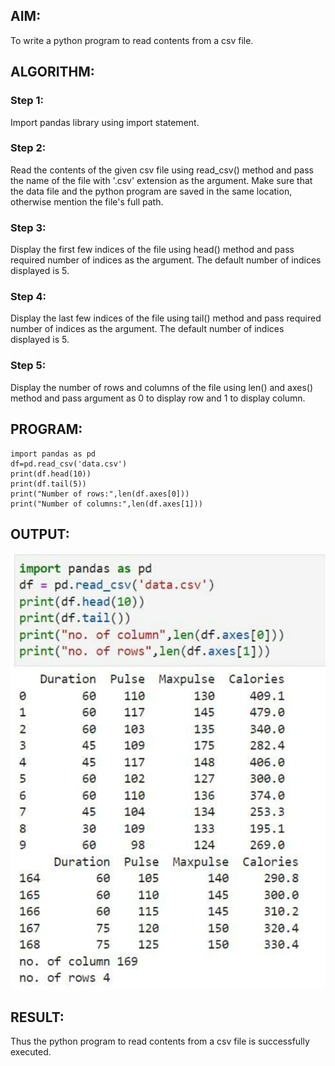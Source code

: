 ## AIM:
To write a python program to read contents from a csv file.

## ALGORITHM:
### Step 1:
Import pandas library using import statement.

### Step 2:
Read the contents of the given csv file using read_csv() method and pass the name of the file with '.csv' extension as the argument. Make sure that the data file and the python program are saved in the same location, otherwise mention the file's full path.

### Step 3:
Display the first few indices of the file using head() method and pass required number of indices as the argument. The default number of indices displayed is 5.

### Step 4:
Display the last few indices of the file using tail() method and pass required number of indices as the argument. The default number of indices displayed is 5.

### Step 5:
Display the number of rows and columns of the file using len() and axes() method and pass argument as 0 to display row and 1 to display column.

## PROGRAM:
~~~
import pandas as pd
df=pd.read_csv('data.csv')
print(df.head(10))
print(df.tail(5))
print("Number of rows:",len(df.axes[0]))
print("Number of columns:",len(df.axes[1]))
~~~

## OUTPUT:
![output](csv.jpg)

## RESULT:
Thus the python program to read contents from a csv file is successfully executed.
